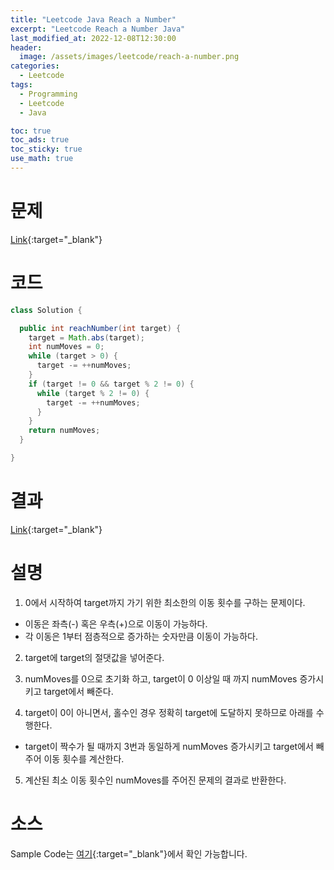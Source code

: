 ```yaml
---
title: "Leetcode Java Reach a Number"
excerpt: "Leetcode Reach a Number Java"
last_modified_at: 2022-12-08T12:30:00
header:
  image: /assets/images/leetcode/reach-a-number.png
categories:
  - Leetcode
tags:
  - Programming
  - Leetcode
  - Java

toc: true
toc_ads: true
toc_sticky: true
use_math: true
---
```

# 문제
[Link](https://leetcode.com/problems/reach-a-number){:target="_blank"}

# 코드
```java
class Solution {

  public int reachNumber(int target) {
    target = Math.abs(target);
    int numMoves = 0;
    while (target > 0) {
      target -= ++numMoves; 
    }
    if (target != 0 && target % 2 != 0) {
      while (target % 2 != 0) {
        target -= ++numMoves;
      }
    }
    return numMoves;
  }

}
```

# 결과
[Link](https://leetcode.com/problems/reach-a-number/submissions/856419049/){:target="_blank"}

# 설명
1. 0에서 시작하여 target까지 가기 위한 최소한의 이동 횟수를 구하는 문제이다.
- 이동은 좌측(-) 혹은 우측(+)으로 이동이 가능하다.
- 각 이동은 1부터 점층적으로 증가하는 숫자만큼 이동이 가능하다.

2. target에 target의 절댓값을 넣어준다.

3. numMoves를 0으로 초기화 하고, target이 0 이상일 때 까지 numMoves 증가시키고 target에서 빼준다.

4. target이 0이 아니면서, 홀수인 경우 정확히 target에 도달하지 못하므로 아래를 수행한다.
- target이 짝수가 될 때까지 3번과 동일하게 numMoves 증가시키고 target에서 빼주어 이동 횟수를 계산한다.

5. 계산된 최소 이동 횟수인 numMoves를 주어진 문제의 결과로 반환한다.

# 소스
Sample Code는 [여기](https://github.com/GracefulSoul/leetcode/blob/master/src/main/java/gracefulsoul/problems/ReachANumber.java){:target="_blank"}에서 확인 가능합니다.